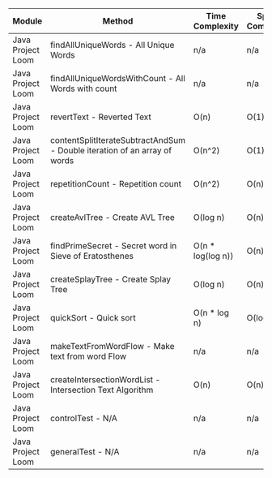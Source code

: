| Module | Method | Time Complexity | Space Complexity | Repetitions | Measured Duration | Machine |
|---|---|---|---|---|---|---|
| Java Project Loom | findAllUniqueWords - All Unique Words | n/a | n/a | 10000 | 1612 | Prototype |
| Java Project Loom | findAllUniqueWordsWithCount - All Words with count | n/a | n/a | 10000 | 1612 | Prototype |
| Java Project Loom | revertText - Reverted Text | O(n) | O(1) | 10000 | 336 | Prototype |
| Java Project Loom | contentSplitIterateSubtractAndSum - Double iteration of an array of words | O(n^2) | O(1) | 10000 | 367 | Prototype |
| Java Project Loom | repetitionCount - Repetition count | O(n^2) | O(n) | 10000 | 3069 | Prototype |
| Java Project Loom | createAvlTree - Create AVL Tree | O(log n) | O(n) | 10000 | 386 | Prototype |
| Java Project Loom | findPrimeSecret - Secret word in Sieve of Eratosthenes | O(n * log(log n)) | O(n) | 10000 | 840 | Prototype |
| Java Project Loom | createSplayTree - Create Splay Tree | O(log n) | O(n) | 10000 | 345 | Prototype |
| Java Project Loom | quickSort - Quick sort | O(n * log n) | O(log n) | 10000 | 2017 | Prototype |
| Java Project Loom | makeTextFromWordFlow - Make text from word Flow | n/a | n/a | 10000 | 822 | Prototype |
| Java Project Loom | createIntersectionWordList - Intersection Text Algorithm | O(n) | O(n) | 10000 | 140 | Prototype |
| Java Project Loom | controlTest - N/A | n/a | n/a | 10000 | 1073 | Prototype |
| Java Project Loom | generalTest - N/A | n/a | n/a | 10000 | 338 | Prototype |
